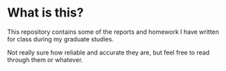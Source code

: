# What is this?

This repository contains some of the reports and homework I have written for class during my graduate studies.

Not really sure how reliable and accurate they are, but feel free to read through them or whatever.
